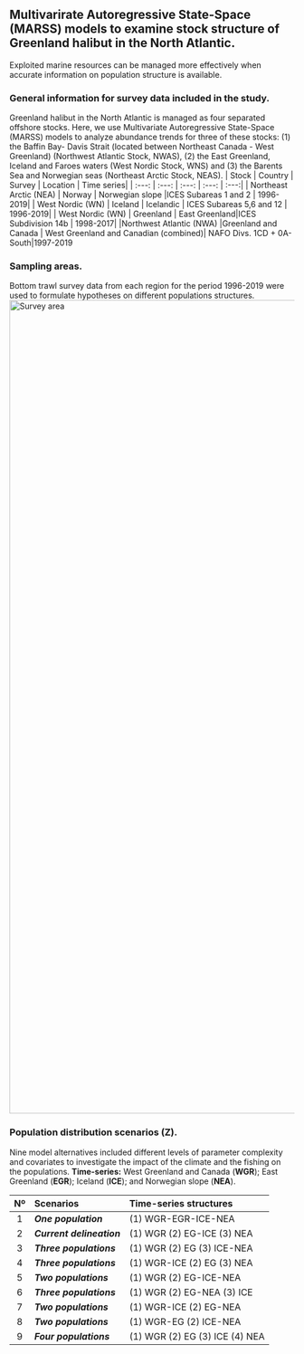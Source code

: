 ## Multivarirate Autoregressive State-Space (MARSS) models to examine stock structure of Greenland halibut in the North Atlantic.

Exploited marine resources can be managed more effectively when accurate information on population structure is available.    

### General information for survey data included in the study.
Greenland halibut in the North Atlantic is managed as four separated offshore stocks. Here, we use Multivariate Autoregressive State-Space (MARSS) models to analyze abundance trends for three of these stocks: (1) the Baffin Bay- Davis Strait (located between Northeast Canada - West Greenland) (Northwest Atlantic Stock, NWAS), (2) the East Greenland, Iceland and Faroes waters (West Nordic Stock, WNS) and (3) the Barents Sea and Norwegian seas (Northeast Arctic Stock, NEAS).
| Stock | Country | Survey | Location | Time series|
| :---: |  :---:  |  :---: | :---:    | :---:| 
| Northeast Arctic (NEA) | Norway | Norwegian slope |ICES Subareas 1 and 2 | 1996-2019|
| West Nordic (WN) | Iceland | Icelandic | ICES Subareas 5,6 and 12 | 1996-2019|
| West Nordic (WN) | Greenland | East Greenland|ICES Subdivision 14b | 1998-2017|
|Northwest Atlantic (NWA) |Greenland and Canada | West Greenland and Canadian (combined)| NAFO Divs. 1CD + 0A-South|1997-2019

### Sampling areas.
Bottom trawl survey data from each region for the period 1996-2019 were used to formulate hypotheses on different populations structures.
<img width="1438" alt="Survey area" src="https://user-images.githubusercontent.com/93770563/153774866-491194e7-8b12-443a-b48c-64c402e4411b.png">

### Population distribution scenarios (Z). 
Nine model alternatives included different levels of parameter complexity and covariates to investigate the impact of the climate and the fishing on the populations.
**Time-series:** West Greenland and Canada (**WGR**); East Greenland (**EGR**); Iceland (**ICE**); and Norwegian slope (**NEA**).

|**Nº**| **Scenarios**| **Time-series structures**|
|:---:|      :---        |     :---       | 
|1 | **_One population_** | (1) WGR-EGR-ICE-NEA |
|2 | **_Current delineation_** | (1) WGR (2) EG-ICE (3) NEA |
|3 | **_Three populations_** | (1) WGR (2) EG (3) ICE-NEA |
|4 | **_Three populations_** | (1) WGR-ICE (2) EG (3) NEA |
|5 | **_Two populations_** | (1) WGR (2) EG-ICE-NEA |
|6 | **_Three populations_** | (1) WGR (2) EG-NEA (3) ICE |
|7 | **_Two populations_** | (1) WGR-ICE (2) EG-NEA |
|8 | **_Two populations_** | (1) WGR-EG (2) ICE-NEA |
|9 | **_Four populations_** | (1) WGR (2) EG (3) ICE (4) NEA |
